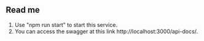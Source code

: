 ## Read me
1. Use "npm run start" to start this service.
2. You can access the swagger at this link http://localhost:3000/api-docs/.